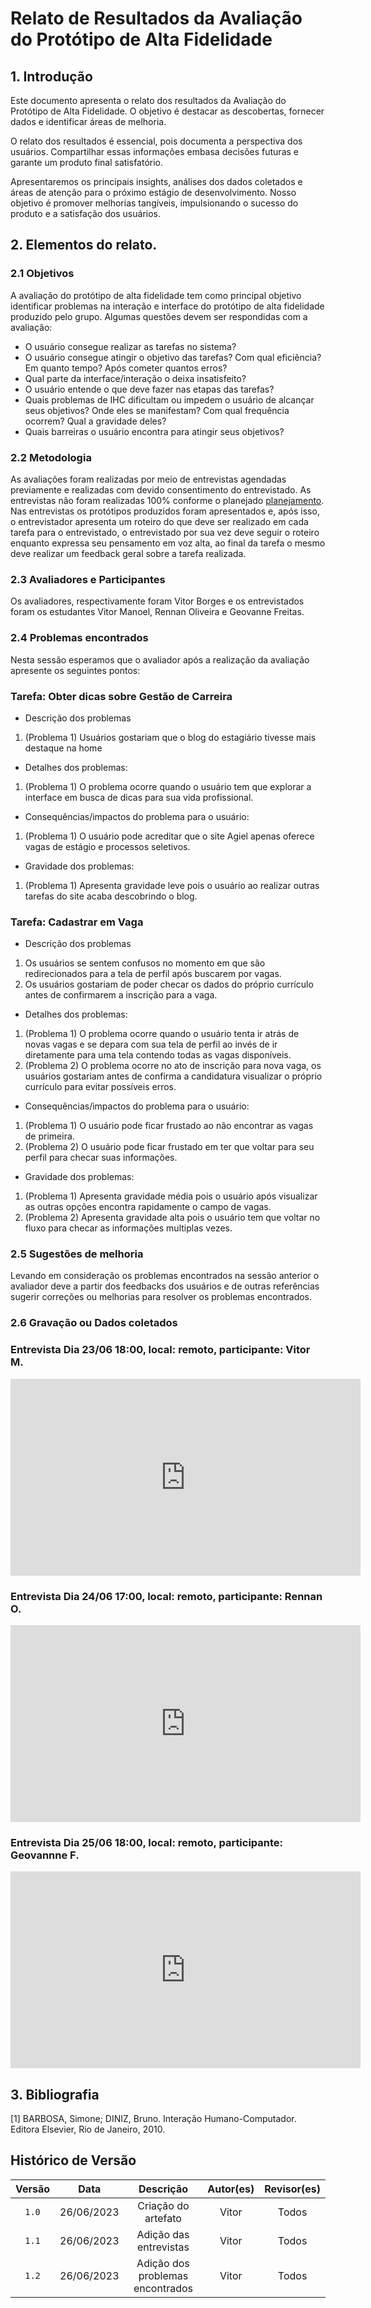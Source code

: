# Relato de Resultados da Avaliação do Protótipo de Alta Fidelidade

## 1. Introdução
Este documento apresenta o relato dos resultados da Avaliação do Protótipo de Alta Fidelidade. O objetivo é destacar as descobertas, fornecer dados e identificar áreas de melhoria.

O relato dos resultados é essencial, pois documenta a perspectiva dos usuários. Compartilhar essas informações embasa decisões futuras e garante um produto final satisfatório.

Apresentaremos os principais insights, análises dos dados coletados e áreas de atenção para o próximo estágio de desenvolvimento. Nosso objetivo é promover melhorias tangíveis, impulsionando o sucesso do produto e a satisfação dos usuários.

## 2. Elementos do relato.

### 2.1 Objetivos
A avaliação do protótipo de alta fidelidade tem como principal objetivo identificar problemas na interação e interface do protótipo de alta fidelidade produzido pelo grupo. Algumas questões devem ser respondidas com a avaliação:

- O usuário consegue realizar as tarefas no sistema?
- O usuário consegue atingir o objetivo das tarefas? Com qual eficiência? Em quanto tempo? Após cometer quantos erros?
- Qual parte da interface/interação o deixa insatisfeito?
- O usuário entende o que deve fazer nas etapas das tarefas?
- Quais problemas de IHC dificultam ou impedem o usuário de alcançar seus objetivos? Onde eles se manifestam? Com qual frequência ocorrem? Qual a gravidade deles?
- Quais barreiras o usuário encontra para atingir seus objetivos?

### 2.2 Metodologia
As avaliações foram realizadas por meio de entrevistas agendadas previamente e realizadas com devido consentimento do entrevistado. As entrevistas não foram realizadas 100% conforme o planejado [planejamento](planejamento_alta_fidelidade.md). Nas entrevistas os protótipos produzidos foram apresentados e, após isso, o entrevistador apresenta um roteiro do que deve ser realizado em cada tarefa para o entrevistado, o entrevistado por sua vez deve seguir o roteiro enquanto expressa seu pensamento em voz alta, ao final da tarefa o mesmo deve realizar um feedback geral sobre a tarefa realizada.

### 2.3 Avaliadores e Participantes
Os avaliadores, respectivamente foram Vitor Borges e os entrevistados foram os estudantes Vitor Manoel, Rennan Oliveira e Geovanne Freitas.

### 2.4 Problemas encontrados
Nesta sessão esperamos que o avaliador após a realização da avaliação apresente os seguintes pontos:

### Tarefa: Obter dicas sobre Gestão de Carreira
* Descrição dos problemas

1. (Problema 1) Usuários gostariam que o blog do estagiário tivesse mais destaque na home

* Detalhes dos problemas:

1. (Problema 1) O problema ocorre quando o usuário tem que explorar a interface em busca de dicas para sua vida profissional.

* Consequências/impactos do problema para o usuário:

1. (Problema 1) O usuário pode acreditar que o site Agiel apenas oferece vagas de estágio e processos seletivos.

* Gravidade dos problemas:

1. (Problema 1) Apresenta gravidade leve pois o usuário ao realizar outras tarefas do site acaba descobrindo o blog.

### Tarefa: Cadastrar em Vaga

* Descrição dos problemas

1. Os usuários se sentem confusos no momento em que são redirecionados para a tela de perfil após buscarem por vagas.
2. Os usuários gostariam de poder checar os dados do próprio currículo antes de confirmarem a inscrição para a vaga.

* Detalhes dos problemas:

1. (Problema 1) O problema ocorre quando o usuário tenta ir atrás de novas vagas e se depara com sua tela de perfil ao invés de ir diretamente para uma tela contendo todas as vagas disponíveis.
2. (Problema 2) O problema ocorre no ato de inscrição para nova vaga, os usuários gostariam antes de confirma a candidatura visualizar o próprio currículo para evitar possíveis erros.

* Consequências/impactos do problema para o usuário:

1. (Problema 1) O usuário pode ficar frustado ao não encontrar as vagas de primeira.
2. (Problema 2) O usuário pode ficar frustado em ter que voltar para seu perfil para checar suas informações.

* Gravidade dos problemas:

1. (Problema 1) Apresenta gravidade média pois o usuário após visualizar as outras opções encontra rapidamente o campo de vagas.
2. (Problema 2) Apresenta gravidade alta pois o usuário tem que voltar no fluxo para checar as informações multiplas vezes. 

### 2.5 Sugestões de melhoria
Levando em consideração os problemas encontrados na sessão anterior o avaliador deve a partir dos feedbacks dos usuários e de outras referências sugerir correções ou melhorias para resolver os problemas encontrados.

### 2.6 Gravação ou Dados coletados

### Entrevista Dia 23/06 18:00, local: remoto, participante: Vitor M.

<iframe width="560" height="315" src="https://www.youtube.com/embed/GOONwLDIw6k" title="YouTube video player" frameborder="0" allow="accelerometer; autoplay; clipboard-write; encrypted-media; gyroscope; picture-in-picture; web-share" allowfullscreen></iframe>

### Entrevista Dia 24/06 17:00, local: remoto, participante: Rennan O.

<iframe width="560" height="315" src="https://www.youtube.com/embed/ebzRdrrjJV4" title="YouTube video player" frameborder="0" allow="accelerometer; autoplay; clipboard-write; encrypted-media; gyroscope; picture-in-picture; web-share" allowfullscreen></iframe>

### Entrevista Dia 25/06 18:00, local: remoto, participante: Geovannne F.

<iframe width="560" height="315" src="https://www.youtube.com/embed/PsXMQwx26L8" title="YouTube video player" frameborder="0" allow="accelerometer; autoplay; clipboard-write; encrypted-media; gyroscope; picture-in-picture; web-share" allowfullscreen></iframe>

## 3. Bibliografia
[1] BARBOSA, Simone; DINIZ, Bruno. Interação Humano-Computador. Editora Elsevier, Rio de Janeiro, 2010.

## Histórico de Versão

| Versão |    Data    |               Descrição                | Autor(es) | Revisor(es) |
|:------:|:----------:|:--------------------------------------:|:---------:|:-----------:|
| `1.0`  | 26/06/2023 | Criação do artefato |   Vitor   |    Todos    |
| `1.1`  | 26/06/2023 | Adição das entrevistas | Vitor | Todos |
| `1.2`  | 26/06/2023 | Adição dos problemas encontrados | Vitor | Todos |